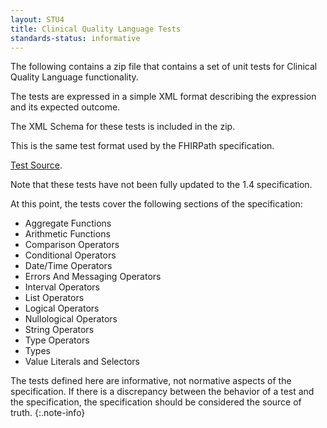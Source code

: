 ```yaml
---
layout: STU4
title: Clinical Quality Language Tests
standards-status: informative
---
```


The following contains a zip file that contains a set of unit tests for Clinical Quality Language functionality.

The tests are expressed in a simple XML format describing the expression and its expected outcome.

The XML Schema for these tests is included in the zip.

This is the same test format used by the FHIRPath specification.

<a href="tests.zip">Test Source</a>.

Note that these tests have not been fully updated to the 1.4 specification.

At this point, the tests cover the following sections of the specification:

* Aggregate Functions
* Arithmetic Functions
* Comparison Operators
* Conditional Operators
* Date/Time Operators
* Errors And Messaging Operators
* Interval Operators
* List Operators
* Logical Operators
* Nullological Operators
* String Operators
* Type Operators
* Types
* Value Literals and Selectors

The tests defined here are informative, not normative aspects of the specification. If there is a discrepancy between the behavior of a test and the specification, the specification should be considered the source of truth.
{:.note-info}


